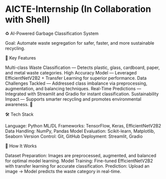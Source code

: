 # AICTE-Internship (In Collaboration with Shell)
♻ AI-Powered Garbage Classification System

Goal: Automate waste segregation for safer, faster, and more sustainable recycling.

🚀 Key Features

Multi-class Waste Classification — Detects plastic, glass, cardboard, paper, and metal waste categories.
High Accuracy Model — Leveraged EfficientNetV2B2 + Transfer Learning for superior performance.
Data Challenges Tackled — Addressed class imbalance via preprocessing, augmentation, and balancing techniques.
Real-Time Predictions — Integrated with Streamlit and Gradio for instant classification.
Sustainability Impact — Supports smarter recycling and promotes environmental awareness. 🌱

🛠 Tech Stack

Language: Python
ML/DL Frameworks: TensorFlow, Keras, EfficientNetV2B2
Data Handling: NumPy, Pandas
Model Evaluation: Scikit-learn, Matplotlib, Seaborn
Version Control: Git, GitHub
Deployment: Streamlit, Gradio

📌 How It Works

Dataset Preparation: Images are preprocessed, augmented, and balanced for optimal model learning.
Model Training: Fine-tuned EfficientNetV2B2 with transfer learning for accurate classification.
Prediction: Upload an image → Model predicts the waste category in real-time.

